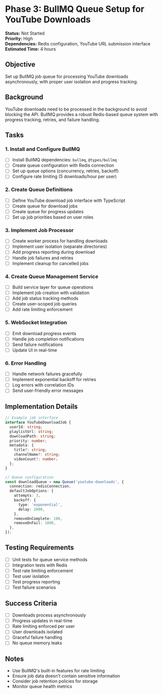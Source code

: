 # Phase 3: BullMQ Queue Setup for YouTube Downloads

**Status:** Not Started  
**Priority:** High  
**Dependencies:** Redis configuration, YouTube URL submission interface  
**Estimated Time:** 4 hours

## Objective

Set up BullMQ job queue for processing YouTube downloads asynchronously, with proper user isolation and progress tracking.

## Background

YouTube downloads need to be processed in the background to avoid blocking the API. BullMQ provides a robust Redis-based queue system with progress tracking, retries, and failure handling.

## Tasks

### 1. Install and Configure BullMQ

- [ ] Install BullMQ dependencies: `bullmq`, `@types/bullmq`
- [ ] Create queue configuration with Redis connection
- [ ] Set up queue options (concurrency, retries, backoff)
- [ ] Configure rate limiting (5 downloads/hour per user)

### 2. Create Queue Definitions

- [ ] Define YouTube download job interface with TypeScript
- [ ] Create queue for download jobs
- [ ] Create queue for progress updates
- [ ] Set up job priorities based on user roles

### 3. Implement Job Processor

- [ ] Create worker process for handling downloads
- [ ] Implement user isolation (separate directories)
- [ ] Add progress reporting during download
- [ ] Handle job failures and retries
- [ ] Implement cleanup for cancelled jobs

### 4. Create Queue Management Service

- [ ] Build service layer for queue operations
- [ ] Implement job creation with validation
- [ ] Add job status tracking methods
- [ ] Create user-scoped job queries
- [ ] Add rate limiting enforcement

### 5. WebSocket Integration

- [ ] Emit download progress events
- [ ] Handle job completion notifications
- [ ] Send failure notifications
- [ ] Update UI in real-time

### 6. Error Handling

- [ ] Handle network failures gracefully
- [ ] Implement exponential backoff for retries
- [ ] Log errors with correlation IDs
- [ ] Send user-friendly error messages

## Implementation Details

```typescript
// Example job interface
interface YouTubeDownloadJob {
  userId: string;
  playlistUrl: string;
  downloadPath: string;
  priority: number;
  metadata: {
    title?: string;
    channelName?: string;
    videoCount?: number;
  };
}

// Queue configuration
const downloadQueue = new Queue('youtube-downloads', {
  connection: redisConnection,
  defaultJobOptions: {
    attempts: 3,
    backoff: {
      type: 'exponential',
      delay: 2000,
    },
    removeOnComplete: 100,
    removeOnFail: 1000,
  },
});
```

## Testing Requirements

- [ ] Unit tests for queue service methods
- [ ] Integration tests with Redis
- [ ] Test rate limiting enforcement
- [ ] Test user isolation
- [ ] Test progress reporting
- [ ] Test failure scenarios

## Success Criteria

- [ ] Downloads process asynchronously
- [ ] Progress updates in real-time
- [ ] Rate limiting enforced per user
- [ ] User downloads isolated
- [ ] Graceful failure handling
- [ ] No queue memory leaks

## Notes

- Use BullMQ's built-in features for rate limiting
- Ensure job data doesn't contain sensitive information
- Consider job retention policies for storage
- Monitor queue health metrics
